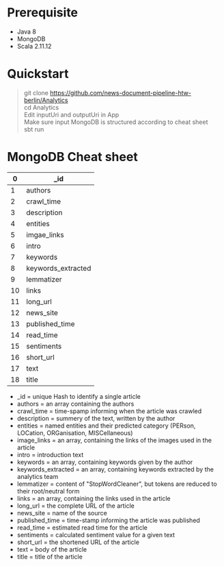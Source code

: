# Prerequisite
+ Java 8
+ MongoDB
+ Scala 2.11.12

# Quickstart

> git clone https://github.com/news-document-pipeline-htw-berlin/Analytics \
> cd Analytics\
> Edit inputUri and outputUri in App\
> Make sure input MongoDB is structured according to cheat sheet \
> sbt run

# MongoDB Cheat sheet

| 0    |    _id  |
| ---- | ---- |
| 1    |  authors    |
| 2    |  crawl_time    |
| 3    |  description    |
| 4    |  entities    |
| 5    |  imgae_links    |
| 6    |  intro    |
| 7    |  keywords    |
| 8    |  keywords_extracted    |
| 9    |  lemmatizer    |
| 10    |  links    |
| 11    |  long_url    |
| 12    |  news_site    |
| 13    |  published_time   |
| 14    |  read_time    |
| 15    |  sentiments    |
| 16    |  short_url    |
| 17    |  text    |
| 18    |  title    |

+ _id                 = unique Hash to identify a single article 
+ authors             = an array containing the authors
+ crawl_time          = time-spamp informing when the article was crawled
+ description         = summery of the text, written by the author
+ entities            = named entities and their predicted category (PERson, LOCation, ORGanisation, MISCellaneous)
+ image_links         = an array, containing the links of the images used in the article
+ intro               = introduction text 
+ keywords            = an array, containing keywords given by the author
+ keywords_extracted  = an array, containing keywords extracted by the analytics team
+ lemmatizer          = content of "StopWordCleaner", but tokens are reduced to their root/neutral form
+ links               = an array, containing the links used in the article
+ long_url            = the complete URL of the article
+ news_site           = name of the source
+ published_time      = time-stamp informing the article was published
+ read_time           = estimated read time for the article
+ sentiments          = calculated sentiment value for a given text
+ short_url           = the shortened URL of the article
+ text                = body of the article 
+ title               = title of the article
